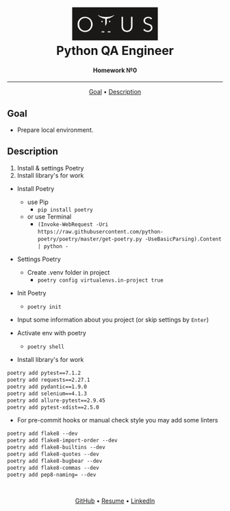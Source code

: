 <h1 align="center">
  <a href="https://otus.ru/lessons/avtomatizaciya-web-testirovaniya/">
    <img src="../readme/otus.png"
    alt="Otus" width="200">
  </a>
  <br>
   Python QA Engineer
  <br>
</h1>

<h4 align="center">
    Homework №0
</h4>
<hr>

<p align="center">
  <a href="#goal">Goal</a> •
  <a href="#description">Description</a>
</p>


## Goal
- Prepare local environment.


## Description
1. Install & settings Poetry
2. Install library's for work


- Install Poetry
  - use Pip
    - ```pip install poetry ```
  - or use Terminal
    - ```(Invoke-WebRequest -Uri https://raw.githubusercontent.com/python-poetry/poetry/master/get-poetry.py -UseBasicParsing).Content | python -```

- Settings Poetry
  - Create .venv folder in project 
    - ```poetry config virtualenvs.in-project true```

- Init Poetry
  - ```poetry init```

- Input some information about you project (or skip settings by ```Enter```)

- Activate env with poetry
  - ```poetry shell```


- Install library's for work
```shell script
poetry add pytest==7.1.2
poetry add requests==2.27.1
poetry add pydantic==1.9.0
poetry add selenium==4.1.3
poetry add allure-pytest==2.9.45
poetry add pytest-xdist==2.5.0
```

- For pre-commit hooks or manual check style you may add some linters
```shell script
poetry add flake8 --dev
poetry add flake8-import-order --dev
poetry add flake8-builtins --dev
poetry add flake8-quotes --dev
poetry add flake8-bugbear --dev
poetry add flake8-commas --dev
poetry add pep8-naming= --dev
```


<br>
<p align="center">
  <a href="https://github.com/Kazzila">GitHub</a> •
  <a href="https://kazzila.github.io/resume/">Resume</a> •
  <a href="https://www.linkedin.com/in/i-kazakov/">LinkedIn</a>
</p>
